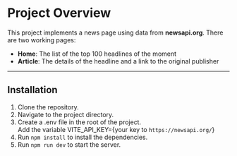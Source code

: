 # Project Overview

This project implements a news page using data from **newsapi.org**. There are two working pages:

- **Home**: The list of the top 100 headlines of the moment
- **Article**: The details of the headline and a link to the original publisher

---

## Installation

1. Clone the repository.
2. Navigate to the project directory.
3. Create a .env file in the root of the project.  
   Add the variable VITE_API_KEY={your key to `https://newsapi.org/`}
4. Run `npm install` to install the dependencies.
5. Run `npm run dev` to start the server.
